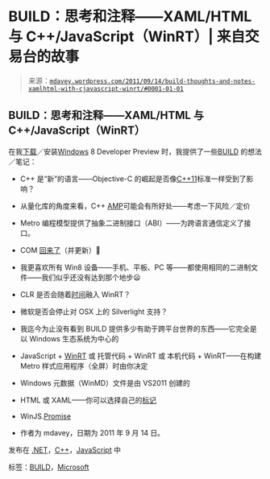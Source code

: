 <!--yml

分类：未分类

日期：2024 年 5 月 18 日 06:16:25

-->

# BUILD：思考和注释——XAML/HTML 与 C++/JavaScript（WinRT）| 来自交易台的故事

> 来源：[`mdavey.wordpress.com/2011/09/14/build-thoughts-and-notes-xamlhtml-with-cjavascript-winrt/#0001-01-01`](https://mdavey.wordpress.com/2011/09/14/build-thoughts-and-notes-xamlhtml-with-cjavascript-winrt/#0001-01-01)

## BUILD：思考和注释——XAML/HTML 与 C++/JavaScript（WinRT）

在我[下载](http://msdn.microsoft.com/en-us/windows/apps/br229516)／安装[Windows](http://arstechnica.com/microsoft/news/2011/06/windows-8-for-software-developers-the-longhorn-dream-reborn.ars/2) 8 Developer Preview 时，我提供了一些[BUILD](http://www.buildwindows.com/) 的想法／笔记：

+   C++ 是“新”的语言——Objective-C 的崛起是否像[C++11](http://msdn.microsoft.com/en-us/library/windows/apps/hh441569(v=VS.85).aspx)标准一样受到了影响？

+   从量化库的角度来看，C++ [AMP](http://blogs.msdn.com/b/nativeconcurrency/archive/2011/09/13/c-amp-in-a-nutshell.aspx)可能会有所好处——考虑一下风险／定价

+   Metro 编程模型提供了抽象二进制接口（ABI）——为跨语言通信定义了接口。

+   COM [回来了](http://msdn.microsoft.com/en-us/library/windows/apps/hh454076(v=VS.85).aspx)（并更新）🙂

+   我更喜欢所有 Win8 设备——手机、平板、PC 等——都使用相同的二进制文件——我们似乎还没有达到那个地步😦

+   CLR 是否会随着[时间](http://msdn.microsoft.com/en-us/library/windows/apps/hh441569(v=VS.85).aspx)融入 WinRT？

+   微软是否会停止对 OSX 上的 Silverlight 支持？

+   我迄今为止没有看到 BUILD 提供多少有助于跨平台世界的东西——它完全是以 Windows 生态系统为中心的

+   JavaScript + [WinRT](http://msdn.microsoft.com/en-us/library/windows/apps/hh464947) 或 托管代码 + WinRT 或 本机代码 + WinRT——在构建 Metro 样式应用程序（全屏）时由你决定

+   Windows 元数据（WinMD）文件是由 VS2011 创建的

+   HTML 或 XAML——你可以选择自己的[标记](http://msdn.microsoft.com/library/windows/apps/br211386/)

+   WinJS.[Promise](http://msdn.microsoft.com/en-us/library/windows/apps/br211867)

-   作者为 mdavey，日期为 2011 年 9 月 14 日。

发布在 [.NET](https://mdavey.wordpress.com/category/languages/net/)，[C++](https://mdavey.wordpress.com/category/languages/c/)，[JavaScript](https://mdavey.wordpress.com/category/languages/javascript/) 中

标签：[BUILD](https://mdavey.wordpress.com/tag/build/)，[Microsoft](https://mdavey.wordpress.com/tag/microsoft/)
